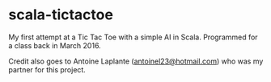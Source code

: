# scala-tictactoe
My first attempt at a Tic Tac Toe with a simple AI in Scala. Programmed for a class back in March 2016.

Credit also goes to Antoine Laplante (antoinel23@hotmail.com) who was my partner for this project.
